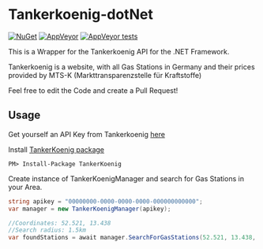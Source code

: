 # Tankerkoenig-dotNet
[![NuGet](https://img.shields.io/nuget/v/TankerKoenig.svg)](https://www.nuget.org/packages/TankerKoenig)
[![AppVeyor](https://img.shields.io/appveyor/ci/Canonip/tankerkoenig-dotnet.svg)](https://ci.appveyor.com/project/Canonip/tankerkoenig-dotnet)
[![AppVeyor tests](https://img.shields.io/appveyor/tests/Canonip/tankerkoenig-dotnet.svg)](https://ci.appveyor.com/project/Canonip/tankerkoenig-dotnet)

This is a Wrapper for the Tankerkoenig API for the .NET Framework.

Tankerkoenig is a website, with all Gas Stations in Germany and their prices provided by MTS-K (Markttransparenzstelle für Kraftstoffe)

Feel free to edit the Code and create a Pull Request!
## Usage
Get yourself an API Key from Tankerkoenig [here](https://creativecommons.tankerkoenig.de/api-key)


Install [TankerKoenig package](https://www.nuget.org/packages/TankerKoenig/)
```
PM> Install-Package TankerKoenig
```

Create instance of TankerKoenigManager and search for Gas Stations in your Area.

```csharp
string apikey = "00000000-0000-0000-0000-000000000000";
var manager = new TankerKoenigManager(apikey);

//Coordinates: 52.521, 13.438
//Search radius: 1.5km
var foundStations = await manager.SearchForGasStations(52.521, 13.438, 1.5);
```
